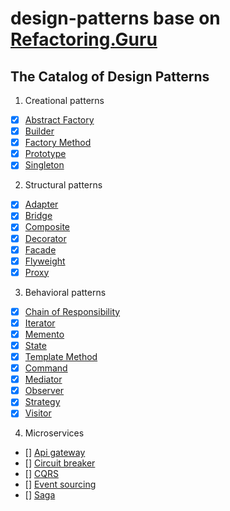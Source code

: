 # design-patterns base on [Refactoring.Guru](https://refactoring.guru/design-patterns)

## The Catalog of Design Patterns

1. Creational patterns
- [X] [Abstract Factory](./creational-patterns/abstract-factory)
- [X] [Builder](./creational-patterns/builder)
- [X] [Factory Method](./creational-patterns/factory-method)
- [X] [Prototype](./creational-patterns/prototype)
- [X] [Singleton](./creational-patterns/singleton)
2. Structural patterns
- [X] [Adapter](./structural-patterns/adapter)
- [X] [Bridge](./structural-patterns/bridge)
- [X] [Composite](./structural-patterns/composite)
- [X] [Decorator](./structural-patterns/decorator)
- [X] [Facade](./structural-patterns/facade)
- [X] [Flyweight](./structural-patterns/flyweight)
- [X] [Proxy](./structural-patterns/proxy)
3. Behavioral patterns
- [X] [Chain of Responsibility](./behavioral-patterns/chain-of-responsibility)
- [X] [Iterator](./behavioral-patterns/iterator)
- [X] [Memento](./behavioral-patterns/memento)
- [X] [State](./behavioral-patterns/state)
- [X] [Template Method](./behavioral-patterns/template-method)
- [X] [Command](./behavioral-patterns/command)
- [X] [Mediator](./behavioral-patterns/mediator)
- [X] [Observer](./behavioral-patterns/observer)
- [X] [Strategy](./behavioral-patterns/strategy)
- [X] [Visitor](./behavioral-patterns/visitor)
4. Microservices
- [] [Api gateway](./microservices/api-gateway)
- [] [Circuit breaker](./microservices/circuit-breaker)
- [] [CQRS](./microservices/cqrs)
- [] [Event sourcing](./microservices/event-sourcing)
- [] [Saga](./microservices/saga)
